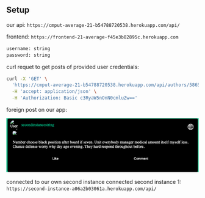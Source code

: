 ## Setup
our api: `https://cmput-average-21-b54788720538.herokuapp.com/api/`

frontend: `https://frontend-21-average-f45e3b82895c.herokuapp.com`

```bash
username: string
password: string
```

curl requet to get posts of provided user credentials:
```bash
curl -X 'GET' \
  'https://cmput-average-21-b54788720538.herokuapp.com/api/authors/586539c4-b029-459b-8875-37a5f40939e4/posts/' \
  -H 'accept: application/json' \
  -H 'Authorization: Basic c3RyaW5nOnN0cmluZw=='
```

foreign post on our app: 


![Post](remotePost.png)

connected to our own second instance
connected second instance 1: `https://second-instance-a06a2b03061a.herokuapp.com/api/`

